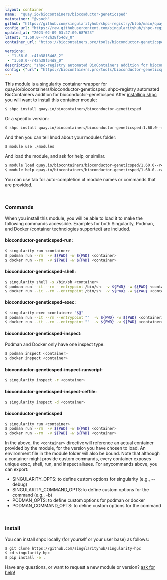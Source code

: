 ```yaml
---
layout: container
name:  "quay.io/biocontainers/bioconductor-geneticsped"
maintainer: "@vsoch"
github: "https://github.com/singularityhub/shpc-registry/blob/main/quay.io/biocontainers/bioconductor-geneticsped/container.yaml"
config_url: "https://raw.githubusercontent.com/singularityhub/shpc-registry/main/quay.io/biocontainers/bioconductor-geneticsped/container.yaml"
updated_at: "2023-02-09 03:27:09.687623"
latest: "1.60.0--r42h38f54d8_0"
container_url: "https://biocontainers.pro/tools/bioconductor-geneticsped"

versions:
 - "1.56.0--r41h38f54d8_2"
 - "1.60.0--r42h38f54d8_0"
description: "shpc-registry automated BioContainers addition for bioconductor-geneticsped"
config: {"url": "https://biocontainers.pro/tools/bioconductor-geneticsped", "maintainer": "@vsoch", "description": "shpc-registry automated BioContainers addition for bioconductor-geneticsped", "latest": {"1.60.0--r42h38f54d8_0": "sha256:4b337e642b65ba084cec459117899c701e7f9f9ef4643d359437f157946beb2a"}, "tags": {"1.56.0--r41h38f54d8_2": "sha256:f1eec506d1fd6f2e369b2e8eea8f3d8f49693ef08952429ee63676de432e2277", "1.60.0--r42h38f54d8_0": "sha256:4b337e642b65ba084cec459117899c701e7f9f9ef4643d359437f157946beb2a"}, "docker": "quay.io/biocontainers/bioconductor-geneticsped"}
---
```


This module is a singularity container wrapper for quay.io/biocontainers/bioconductor-geneticsped.
shpc-registry automated BioContainers addition for bioconductor-geneticsped
After [installing shpc](#install) you will want to install this container module:


```bash
$ shpc install quay.io/biocontainers/bioconductor-geneticsped
```

Or a specific version:

```bash
$ shpc install quay.io/biocontainers/bioconductor-geneticsped:1.60.0--r42h38f54d8_0
```

And then you can tell lmod about your modules folder:

```bash
$ module use ./modules
```

And load the module, and ask for help, or similar.

```bash
$ module load quay.io/biocontainers/bioconductor-geneticsped/1.60.0--r42h38f54d8_0
$ module help quay.io/biocontainers/bioconductor-geneticsped/1.60.0--r42h38f54d8_0
```

You can use tab for auto-completion of module names or commands that are provided.

<br>

### Commands

When you install this module, you will be able to load it to make the following commands accessible.
Examples for both Singularity, Podman, and Docker (container technologies supported) are included.

#### bioconductor-geneticsped-run:

```bash
$ singularity run <container>
$ podman run --rm  -v ${PWD} -w ${PWD} <container>
$ docker run --rm  -v ${PWD} -w ${PWD} <container>
```

#### bioconductor-geneticsped-shell:

```bash
$ singularity shell -s /bin/sh <container>
$ podman run --it --rm --entrypoint /bin/sh  -v ${PWD} -w ${PWD} <container>
$ docker run --it --rm --entrypoint /bin/sh  -v ${PWD} -w ${PWD} <container>
```

#### bioconductor-geneticsped-exec:

```bash
$ singularity exec <container> "$@"
$ podman run --it --rm --entrypoint ""  -v ${PWD} -w ${PWD} <container> "$@"
$ docker run --it --rm --entrypoint ""  -v ${PWD} -w ${PWD} <container> "$@"
```

#### bioconductor-geneticsped-inspect:

Podman and Docker only have one inspect type.

```bash
$ podman inspect <container>
$ docker inspect <container>
```

#### bioconductor-geneticsped-inspect-runscript:

```bash
$ singularity inspect -r <container>
```

#### bioconductor-geneticsped-inspect-deffile:

```bash
$ singularity inspect -d <container>
```



#### bioconductor-geneticsped

```bash
$ singularity run <container>
$ podman run --rm  -v ${PWD} -w ${PWD} <container>
$ docker run --rm  -v ${PWD} -w ${PWD} <container>
```


In the above, the `<container>` directive will reference an actual container provided
by the module, for the version you have chosen to load. An environment file in the
module folder will also be bound. Note that although a container
might provide custom commands, every container exposes unique exec, shell, run, and
inspect aliases. For anycommands above, you can export:

 - SINGULARITY_OPTS: to define custom options for singularity (e.g., --debug)
 - SINGULARITY_COMMAND_OPTS: to define custom options for the command (e.g., -b)
 - PODMAN_OPTS: to define custom options for podman or docker
 - PODMAN_COMMAND_OPTS: to define custom options for the command

<br>

### Install

You can install shpc locally (for yourself or your user base) as follows:

```bash
$ git clone https://github.com/singularityhub/singularity-hpc
$ cd singularity-hpc
$ pip install -e .
```

Have any questions, or want to request a new module or version? [ask for help!](https://github.com/singularityhub/singularity-hpc/issues)